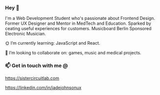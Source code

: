 ### Hey 👋
I'm a Web Development Student who's passionate about Frontend Design. Former UX Designer and Mentor in MedTech and Education. Sparked by ceating useful experiences for customers. Musicboard Berlin Sponsored Electronic Musician.


:sun_with_face: I’m currently learning: JavaScript and React.

:floppy_disk: I’m looking to collaborate on: games, music and medical projects.

### 📫 Get in touch with me @ 
 https://sistercircuitlab.com
 
 https://linkedin.com/in/jadejohnsonux


